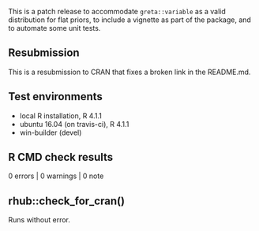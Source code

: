This is a patch release to accommodate `greta::variable` as a valid distribution for flat priors, to include a vignette as part of the package, and to automate some unit tests.

## Resubmission
This is a resubmission to CRAN that fixes a broken link in the README.md.

## Test environments
* local R installation, R 4.1.1
* ubuntu 16.04 (on travis-ci), R 4.1.1
* win-builder (devel)

## R CMD check results

0 errors | 0 warnings | 0 note

## rhub::check_for_cran() 

Runs without error.
